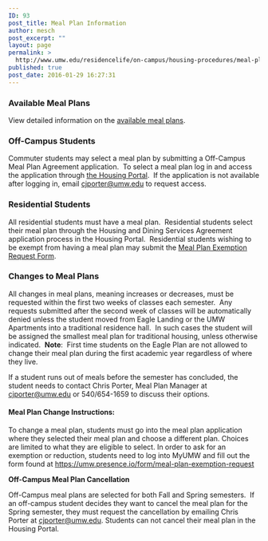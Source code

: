 ```yaml
---
ID: 93
post_title: Meal Plan Information
author: mesch
post_excerpt: ""
layout: page
permalink: >
  http://www.umw.edu/residencelife/on-campus/housing-procedures/meal-plan-information/
published: true
post_date: 2016-01-29 16:27:31
---
```

<h3>Available Meal Plans</h3>
View detailed information on the <a href="https://umw.sodexomyway.com/my-meal-plan">available meal plans</a>.
<h3>Off-Campus Students</h3>
Commuter students may select a meal plan by submitting a Off-Campus Meal Plan Agreement application.  To select a meal plan log in and access the application through <a href="https://umw.starrezhousing.com/StarRezPortal/F8B0E82A/1/1/Home-Home">the Housing Portal</a>.  If the application is not available after logging in, email <a href="mailto:cjporter@umw.edu">cjporter@umw.edu</a> to request access.
<h3>Residential Students</h3>
All residential students must have a meal plan.  Residential students select their meal plan through the Housing and Dining Services Agreement application process in the Housing Portal.  Residential students wishing to be exempt from having a meal plan may submit the <a href="https://umw.presence.io/form/meal-plan-exemption-request">Meal Plan Exemption Request Form</a>.
<h3>Changes to Meal Plans</h3>
All changes in meal plans, meaning increases or decreases, must be requested within the first two weeks of classes each semester.  Any requests submitted after the second week of classes will be automatically denied unless the student moved from Eagle Landing or the UMW Apartments into a traditional residence hall.  In such cases the student will be assigned the smallest meal plan for traditional housing, unless otherwise indicated.  <strong>Note</strong>:  First time students on the Eagle Plan are not allowed to change their meal plan during the first academic year regardless of where they live.

If a student runs out of meals before the semester has concluded, the student needs to contact Chris Porter, Meal Plan Manager at <a href="mailto:cjporter@umw.edu">cjporter@umw.edu</a> or 540/654-1659 to discuss their options.
<h4>Meal Plan Change Instructions:</h4>
To change a meal plan, students must go into the meal plan application where they selected their meal plan and choose a different plan. Choices are limited to what they are eligible to select. In order to ask for an exemption or reduction, students need to log into MyUMW and fill out the form found at <a href="https://umw.presence.io/form/meal-plan-exemption-request">https://umw.presence.io/form/meal-plan-exemption-request</a>

<strong>Off-Campus Meal Plan Cancellation</strong>

Off-Campus meal plans are selected for both Fall and Spring semesters.  If an off-campus student decides they want to cancel the meal plan for the Spring semester, they must request the cancellation by emailing Chris Porter at <a href="mailto:cjporter@umw.edu">cjporter@umw.edu</a>. Students can not cancel their meal plan in the Housing Portal.